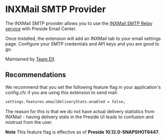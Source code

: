 # INXMail SMTP Provider

The INXMail SMTP provider allows you to use the [INXMail SMTP Relay service](https://www.inxmail.com/products/mail-relay) with Preside Email Center.

Once installed, the extension will add an INXMail tab to your email settings page. Configure your SMTP credentials and API keys and you are good to go.

Maintained by [Team Elf](https://mis.pixl8.cloud/mis/wikispace/team-elf/).

## Recommendations

We recommend that you set the following feature flag in your application's config.cfc if you are using this extension to send mail:

```cfc
settings.features.emailDeliveryStats.enabled = false;
```

The reason for this is that we do not have actual delivery statistics from INXMail - having delivery stats in the Preside UI leads to confusion and mistrust from the user.

**Note** This feature flag is effective as of **Preside 10.12.0-SNAPSHOT6447**.